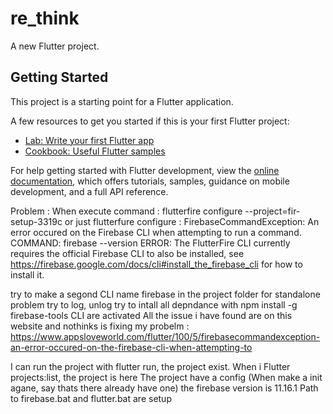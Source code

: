 # re_think

A new Flutter project.

## Getting Started

This project is a starting point for a Flutter application.

A few resources to get you started if this is your first Flutter project:

- [Lab: Write your first Flutter app](https://docs.flutter.dev/get-started/codelab)
- [Cookbook: Useful Flutter samples](https://docs.flutter.dev/cookbook)

For help getting started with Flutter development, view the
[online documentation](https://docs.flutter.dev/), which offers tutorials,
samples, guidance on mobile development, and a full API reference.

Problem : 
When execute command :   flutterfire configure --project=fir-setup-3319c or just flutterfure configure :
FirebaseCommandException: An error occured on the Firebase CLI when attempting to run a command.
COMMAND: firebase --version
ERROR: The FlutterFire CLI currently requires the official Firebase CLI to also be installed, see https://firebase.google.com/docs/cli#install_the_firebase_cli for how to install it.

try to make a segond CLI name firebase in the project folder for standalone problem
try to log, unlog
try to intall all depndance with npm install -g firebase-tools
CLI are activated
All the issue i have found are on this website and nothinks is fixing my probelm : https://www.appsloveworld.com/flutter/100/5/firebasecommandexception-an-error-occured-on-the-firebase-cli-when-attempting-to

I can run the project with flutter run, the project exist.
When i Flutter projects:list, the project is here
The project have a config (When make a init agane, say thats there already have one)
the firebase version is 11.16.1
Path to firebase.bat and flutter.bat are setup
